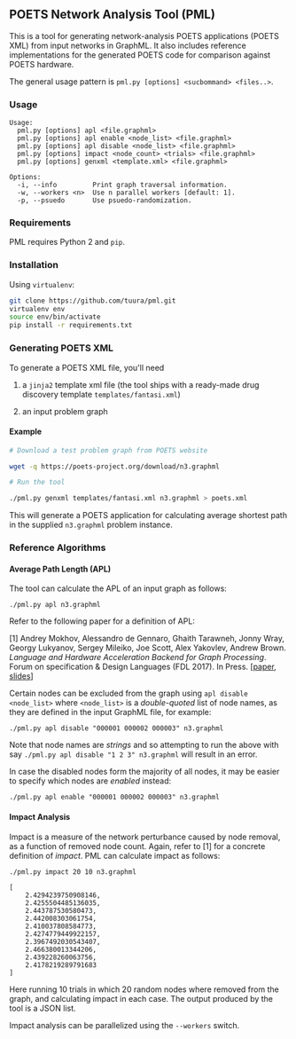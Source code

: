 ## POETS Network Analysis Tool (PML)

This is a tool for generating network-analysis POETS applications (POETS XML)
from input networks in GraphML. It also includes reference implementations for
the generated POETS code for comparison against POETS hardware.

The general usage pattern is `pml.py [options] <sucbommand> <files..>`.

### Usage

```
Usage:
  pml.py [options] apl <file.graphml>
  pml.py [options] apl enable <node_list> <file.graphml>
  pml.py [options] apl disable <node_list> <file.graphml>
  pml.py [options] impact <node_count> <trials> <file.graphml>
  pml.py [options] genxml <template.xml> <file.graphml>

Options:
  -i, --info         Print graph traversal information.
  -w, --workers <n>  Use n parallel workers [default: 1].
  -p, --psuedo       Use psuedo-randomization.
```

### Requirements

PML requires Python 2 and `pip`.

### Installation

Using `virtualenv`:

```bash
git clone https://github.com/tuura/pml.git
virtualenv env
source env/bin/activate
pip install -r requirements.txt
```

### Generating POETS XML

To generate a POETS XML file, you'll need

1. a `jinja2` template xml file (the tool ships with a ready-made drug
discovery template `templates/fantasi.xml`)

2. an input problem graph

#### Example

```bash
# Download a test problem graph from POETS website

wget -q https://poets-project.org/download/n3.graphml

# Run the tool

./pml.py genxml templates/fantasi.xml n3.graphml > poets.xml
```

This will generate a POETS application for calculating average shortest path
in the supplied `n3.graphml` problem instance.

### Reference Algorithms

#### Average Path Length (APL)

The tool can calculate the APL of an input graph as follows:

```
./pml.py apl n3.graphml
```

Refer to the following paper for a definition of APL:

[1] Andrey Mokhov, Alessandro de Gennaro, Ghaith Tarawneh, Jonny Wray, Georgy Lukyanov, Sergey Mileiko, Joe Scott, Alex Yakovlev, Andrew Brown. _Language and Hardware Acceleration Backend for Graph Processing_. Forum on specification & Design Languages (FDL 2017). In Press.
[[paper](https://github.com/tuura/papers/blob/master/fdl-2017/graphs-on-fpga.pdf),
[slides](https://github.com/tuura/papers/blob/master/fdl-2017/graphs-on-fpga-slides.pdf)]

Certain nodes can be excluded from the graph using `apl disable <node_list>` where `<node_list>` is a *double-quoted* list of node names, as they are defined in the input GraphML file, for example:

```
./pml.py apl disable "000001 000002 000003" n3.graphml
```

Note that node names are *strings* and so attempting to run the above with say `./pml.py apl disable "1 2 3" n3.graphml` will result in an error.

In case the disabled nodes form the majority of all nodes, it may be easier to
specify which nodes are _enabled_ instead:

```
./pml.py apl enable "000001 000002 000003" n3.graphml
```

#### Impact Analysis

Impact is a measure of the network perturbance caused by node removal, as a
function of removed node count. Again, refer to [1] for a concrete definition
of _impact_. PML can calculate impact as follows:

```
./pml.py impact 20 10 n3.graphml

[
    2.4294239750908146,
    2.4255504485136035,
    2.443787530580473,
    2.442008303061754,
    2.410037808584773,
    2.4274779449922157,
    2.3967492030543407,
    2.466380013344206,
    2.439228260063756,
    2.4178219289791683
]
```

Here running 10 trials in which 20 random nodes where removed from the graph,
and calculating impact in each case. The output produced by the tool is a JSON list.

Impact analysis can be parallelized using the `--workers` switch.

